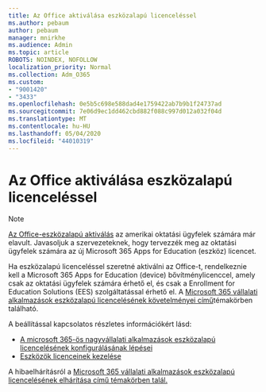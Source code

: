 ```yaml
---
title: Az Office aktiválása eszközalapú licenceléssel
ms.author: pebaum
author: pebaum
manager: mnirkhe
ms.audience: Admin
ms.topic: article
ROBOTS: NOINDEX, NOFOLLOW
localization_priority: Normal
ms.collection: Adm_O365
ms.custom:
- "9001420"
- "3433"
ms.openlocfilehash: 0e5b5c698e588dad4e1759422ab7b9b1f24737ad
ms.sourcegitcommit: 7e06d9ec1dd462cbd882f088c997d012a032f04d
ms.translationtype: MT
ms.contentlocale: hu-HU
ms.lasthandoff: 05/04/2020
ms.locfileid: "44010319"
---
```

# <a name="activating-office-using-device-based-licensing"></a>Az Office aktiválása eszközalapú licenceléssel

> [!NOTE]
> [Az Office-eszközalapú aktiválás](https://aka.ms/officedba) az amerikai oktatási ügyfelek számára már elavult. Javasoljuk a szervezeteknek, hogy tervezzék meg az oktatási ügyfelek számára az új Microsoft 365 Apps for Education (eszköz) licencet.

Ha eszközalapú licenceléssel szeretné aktiválni az Office-t, rendelkeznie kell a Microsoft 365 Apps for Education (device) bővítménylicenccel, amely csak az oktatási ügyfelek számára érhető el, és csak a Enrollment for Education Solutions (EES) szolgáltatással érhető el. A [Microsoft 365 vállalati alkalmazások eszközalapú licencelésének követelményei című](https://docs.microsoft.com/deployoffice/device-based-licensing#requirements-for-using-device-based-licensing-for-microsoft-365-apps-for-enterprise)témakörben található.


A beállítással kapcsolatos részletes információkért lásd:

- [A microsoft 365-ös nagyvállalati alkalmazások eszközalapú licencelésének konfigurálásának lépései](https://docs.microsoft.com/deployoffice/device-based-licensing#steps-to-configure-device-based-licensing-for-microsoft-365-apps-for-enterprise)
- [Eszközök licenceinek kezelése](https://docs.microsoft.com/Office365/Admin/misc/manage-licenses-for-devices)

A hibaelhárításról a [Microsoft 365 vállalati alkalmazások eszközalapú licencelésének elhárítása című témakörben talál.](https://docs.microsoft.com/deployoffice/device-based-licensing#troubleshoot-device-based-licensing-for-microsoft-365-apps-for-enterprise)
